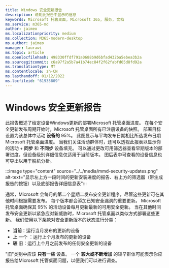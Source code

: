 ```yaml
---
title: Windows 安全更新报告
description: 说明此报告中显示的信息
keywords: Microsoft 托管桌面, Microsoft 365, 服务, 文档
ms.service: m365-md
author: jaimeo
ms.localizationpriority: medium
ms.collection: M365-modern-desktop
ms.author: jaimeo
manager: laurawi
ms.topic: article
ms.openlocfilehash: 498330ffdf791a0688b9d6bfad432ba5ebea3b2a
ms.sourcegitcommit: c6a97f2a5b7a41b74ec84f2f62fabfd65d8fd92a
ms.translationtype: MT
ms.contentlocale: zh-CN
ms.lasthandoff: 01/12/2022
ms.locfileid: "61935809"
---
```

# <a name="windows-security-updates-report"></a>Windows 安全更新报告

此报告概述了给定设备Windows更新的部署Microsoft 托管桌面进度。 在每个安全更新发布周期开始时，Microsoft 托管桌面所有已注册设备的快照。 部署目标设置为该总体中活动 **设备的** 95%。 此图显示与平均发布日期相比所选发布日期Microsoft 托管桌面进度。 当我们关注活动群体时，还可以透视此报表以显示你的活动 + **同步** 和 **不同步** 设备填充。 可以通过更改可用筛选器查看早期版本的部署进度，但设备级别详细信息仅适用于当前版本。 图后表中可查看的设备信息也可导出以用于脱机分析。

:::image type="content" source="../../media/mmd-security-updates.png" alt-text="显示左上方一段时间的更新安装进度的报告、右上方的筛选器（带生成报告的按钮）以及底部报告详细信息表":::

通常，Microsoft 会每月的第二个星期二发布安全更新程序，尽管这些更新可在其他时间根据需要发布。 每个版本都会添加已知安全漏洞的重要更新。 Microsoft 托管桌面确保其 95% 的活动设备每月更新最新的可用安全更新。 当在其他时间发布安全更新以紧急应对新威胁时，Microsoft 托管桌面以类似方式部署这些更新。 我们使用以下条款对安全更新版本的状态进行分类： 

- **当前**：运行当月发布的更新的设备 
- **上** 一个 ：运行上个月发布的更新的设备 
- **较** 旧：运行上个月之前发布的任何安全更新的设备 

"旧"类别中应该 **只有一些** 设备。 一个 **较大或不断增加** 的较早群体可能表示你应报告给Microsoft 托管桌面问题，以便我们可以进行调查。 
